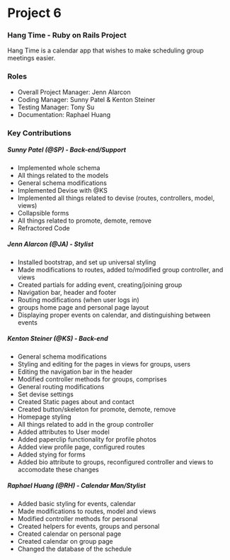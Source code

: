 # Project 6
### Hang Time - Ruby on Rails Project
Hang Time is a calendar app that wishes to make scheduling group meetings
easier.
### Roles
* Overall Project Manager: Jenn Alarcon
* Coding Manager: Sunny Patel & Kenton Steiner
* Testing Manager: Tony Su
* Documentation: Raphael Huang

### Key Contributions

##### Sunny Patel (@SP) - Back-end/Support
* Implemented whole schema
* All things related to the models
* General schema modifications
* Implemented Devise with @KS
* Implemented all things related to devise (routes, controllers, model, views)
* Collapsible forms
* All things related to promote, demote, remove
* Refractored Code


##### Jenn Alarcon (@JA) - Stylist
* Installed bootstrap, and set up universal styling
* Made modifications to routes, added to/modified group controller, and views
* Created partials for adding event, creating/joining group
* Navigation bar, header and footer
* Routing modifications (when user logs in)
* groups home page and personal page layout
* Displaying proper events on calendar, and distinguishing between events

##### Kenton Steiner (@KS) - Back-end
* General schema modifications
* Styling and editing for the pages in views for groups, users
* Editing the navigation bar in the header
* Modified controller methods for groups, comprises
* General routing modifications
* Set devise settings
* Created Static pages about and contact
* Created button/skeleton for promote, demote, remove
* Homepage styling
* All things related to add in the group controller
* Added attributes to User model
* Added paperclip functionality for profile photos
* Added view profile page, configured routes
* Added stying for forms
* Added bio attribute to groups, reconfigured controller and views to accomodate these changes



##### Raphael Huang (@RH) - Calendar Man/Stylist
* Added basic styling for events, calendar
* Made modifications to routes, model and views
* Modified controller methods for personal
* Created helpers for events, groups and personal
* Created calendar on personal page
* Created calendar on group page
* Changed the database of the schedule
